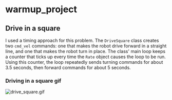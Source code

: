 # warmup_project

## Drive in a square

I used a timing approach for this problem. The `DriveSquare` class creates
two `cmd_vel` commands: one that makes the robot drive forward in a straight
line, and one that makes the robot turn in place. The class' main loop keeps
a counter that ticks up every time the `Rate` object causes the loop to be 
run. Using this counter, the loop repeatedly sends turning commands for about
3.5 seconds, then forward commands for about 5 seconds.

### Driving in a square gif

![drive_square.gif](https://gifhub.com/dpan229/warmup_project/blob/main/gifs/drive_square.gif)
